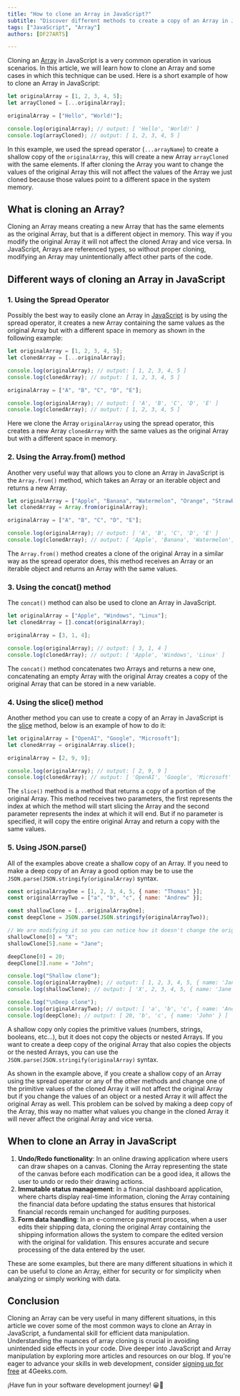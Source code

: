 ```yaml
---
title: "How to clone an Array in JavaScript?"
subtitle: "Discover different methods to create a copy of an Array in JavaScript. Learn the nuances of Array cloning for effective data manipulation."
tags: ["JavaScript", "Array"]
authors: [DF27ARTS]

---
```


Cloning an [Array](https://4geeks.com/lesson/what-is-an-array-define-array) in JavaScript is a very common operation in various scenarios. In this article, we will learn how to clone an Array and some cases in which this technique can be used. Here is a short example of how to clone an Array in JavaScript:

```js runable=true
let originalArray = [1, 2, 3, 4, 5];
let arrayCloned = [...originalArray];

originalArray = ["Hello", "World!"];

console.log(originalArray); // output: [ 'Hello', 'World!' ]
console.log(arrayCloned); // output: [ 1, 2, 3, 4, 5 ]
```

In this example, we used the spread operator (`...arrayName`) to create a shallow copy of the `originalArray`, this will create a new Array `arrayCloned` with the same elements. If after cloning the Array you want to change the values of the original Array this will not affect the values of the Array we just cloned because those values point to a different space in the system memory.

## What is cloning an Array?

Cloning an Array means creating a new Array that has the same elements as the original Array, but that is a different object in memory. This way if you modify the original Array it will not affect the cloned Array and vice versa. In JavaScript, Arrays are referenced types, so without proper cloning, modifying an Array may unintentionally affect other parts of the code.

## Different ways of cloning an Array in JavaScript

### 1. Using the Spread Operator

Possibly the best way to easily clone an Array in [JavaScript](https://4geeks.com/technology/javascript) is by using the spread operator, it creates a new Array containing the same values as the original Array but with a different space in memory as shown in the following example:

```js runable=true
let originalArray = [1, 2, 3, 4, 5];
let clonedArray = [...originalArray];

console.log(originalArray); // output: [ 1, 2, 3, 4, 5 ]
console.log(clonedArray); // output: [ 1, 2, 3, 4, 5 ]

originalArray = ["A", "B", "C", "D", "E"];

console.log(originalArray); // output: [ 'A', 'B', 'C', 'D', 'E' ]
console.log(clonedArray); // output: [ 1, 2, 3, 4, 5 ]
```

Here we clone the Array `originalArray` using the spread operator, this creates a new Array `clonedArray` with the same values as the original Array but with a different space in memory.

### 2. Using the Array.from() method

Another very useful way that allows you to clone an Array in JavaScript is the `Array.from()` method, which takes an Array or an iterable object and returns a new Array.

```js runable=true
let originalArray = ["Apple", "Banana", "Watermelon", "Orange", "Strawberry"];
let clonedArray = Array.from(originalArray);

originalArray = ["A", "B", "C", "D", "E"];

console.log(originalArray); // output: [ 'A', 'B', 'C', 'D', 'E' ]
console.log(clonedArray); // output: [ 'Apple', 'Banana', 'Watermelon', 'Orange', 'Strawberry' ]
```

The `Array.from()` method creates a clone of the original Array in a similar way as the spread operator does, this method receives an Array or an iterable object and returns an Array with the same values.

### 3. Using the concat() method

The `concat()` method can also be used to clone an Array in JavaScript.

```js runable=true
let originalArray = ["Apple", "Windows", "Linux"];
let clonedArray = [].concat(originalArray);

originalArray = [3, 1, 4];

console.log(originalArray); // output: [ 3, 1, 4 ]
console.log(clonedArray); // output: [ 'Apple', 'Windows', 'Linux' ]
```

The `concat()` method concatenates two Arrays and returns a new one, concatenating an empty Array with the original Array creates a copy of the original Array that can be stored in a new variable.

### 4. Using the slice() method

Another method you can use to create a copy of an Array in JavaScript is the [slice](https://4geeks.com/how-to/javascript-array-slice) method, below is an example of how to do it:

```js runable=true
let originalArray = ["OpenAI", "Google", "Microsoft"];
let clonedArray = originalArray.slice();

originalArray = [2, 9, 9];

console.log(originalArray); // output: [ 2, 9, 9 ]
console.log(clonedArray); // output: [ 'OpenAI', 'Google', 'Microsoft' ]
```

The `slice()` method is a method that returns a copy of a portion of the original Array. This method receives two parameters, the first represents the index at which the method will start slicing the Array and the second parameter represents the index at which it will end. But if no parameter is specified, it will copy the entire original Array and return a copy with the same values.

### 5. Using JSON.parse()

All of the examples above create a shallow copy of an Array. If you need to make a deep copy of an Array a good option may be to use the `JSON.parse(JSON.stringify(originalArray)` syntax.

```js runable=true
const originalArrayOne = [1, 2, 3, 4, 5, { name: "Thomas" }];
const originalArrayTwo = ["a", "b", "c", { name: "Andrew" }];

const shallowClone = [...originalArrayOne];
const deepClone = JSON.parse(JSON.stringify(originalArrayTwo));

// We are modifying it so you can notice how it doesn't change the original Array.
shallowClone[0] = "X";
shallowClone[5].name = "Jane";

deepClone[0] = 20;
deepClone[3].name = "John";

console.log("Shallow clone");
console.log(originalArrayOne); // output: [ 1, 2, 3, 4, 5, { name: 'Jane' } ]
console.log(shallowClone); // output: [ 'X', 2, 3, 4, 5, { name: 'Jane' } ]

console.log("\nDeep clone");
console.log(originalArrayTwo); // output: [ 'a', 'b', 'c', { name: 'Andrew' } ]
console.log(deepClone); // output: [ 20, 'b', 'c', { name: 'John' } ]
```

A shallow copy only copies the primitive values (numbers, strings, booleans, etc...), but it does not copy the objects or nested Arrays. If you want to create a deep copy of the original Array that also copies the objects or the nested Arrays, you can use the `JSON.parse(JSON.stringify(originalArray)` syntax.

As shown in the example above, if you create a shallow copy of an Array using the spread operator or any of the other methods and change one of the primitive values of the cloned Array it will not affect the original Array but if you change the values of an object or a nested Array it will affect the original Array as well. This problem can be solved by making a deep copy of the Array, this way no matter what values you change in the cloned Array it will never affect the original Array and vice versa.

## When to clone an Array in JavaScript

1. **Undo/Redo functionality**: In an online drawing application where users can draw shapes on a canvas. Cloning the Array representing the state of the canvas before each modification can be a good idea, it allows the user to undo or redo their drawing actions.
2. **Immutable status management**: In a financial dashboard application, where charts display real-time information, cloning the Array containing the financial data before updating the status ensures that historical financial records remain unchanged for auditing purposes.
3. **Form data handling**: In an e-commerce payment process, when a user edits their shipping data, cloning the original Array containing the shipping information allows the system to compare the edited version with the original for validation. This ensures accurate and secure processing of the data entered by the user.

These are some examples, but there are many different situations in which it can be useful to clone an Array, either for security or for simplicity when analyzing or simply working with data.

## Conclusion

Cloning an Array can be very useful in many different situations, in this article we cover some of the most common ways to clone an Array in JavaScript, a fundamental skill for efficient data manipulation. Understanding the nuances of array cloning is crucial in avoiding unintended side effects in your code. Dive deeper into JavaScript and Array manipulation by exploring more articles and resources on our blog. If you're eager to advance your skills in web development, consider [signing up for free](https://4geeks.com/pricing) at 4Geeks.com.

¡Have fun in your software development journey! 😀👋
